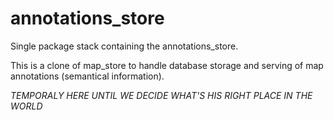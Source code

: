 annotations_store
=================

Single package stack containing the annotations_store.

This is a clone of map_store to handle database storage and serving of map annotations (semantical information).

*TEMPORALY HERE UNTIL WE DECIDE WHAT'S HIS RIGHT PLACE IN THE WORLD*
